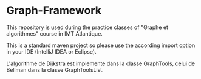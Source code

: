 # Graph-Framework

This repository is used during the practice classes of "Graphe et algorithmes" course in IMT Atlantique.

This is a standard maven project so please use the according import option in your IDE (IntelliJ IDEA or Eclipse).


L'algorithme de Dijkstra est implemente dans la classe GraphTools, celui de Bellman dans la classe GraphToolsList.
